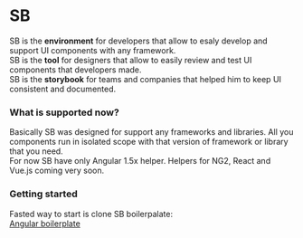 # SB
SB is the **environment** for developers that allow to esaly develop and support UI components with any framework.  
SB is the **tool** for designers that allow to easily review and test UI components that developers made.  
SB is the **storybook** for teams and companies that helped him to keep UI consistent and documented.

### What is supported now?
Basically SB was designed for support any frameworks and libraries. All you components run in isolated scope with that version of framework or library that you need.  
For now SB have only Angular 1.5x helper. Helpers for NG2, React and Vue.js coming very soon.

### Getting started
Fasted way to start is clone SB boilerpalate:  
[Angular boilerplate](https://github.com/ui-storybook/sb-angular-boilerplate)
